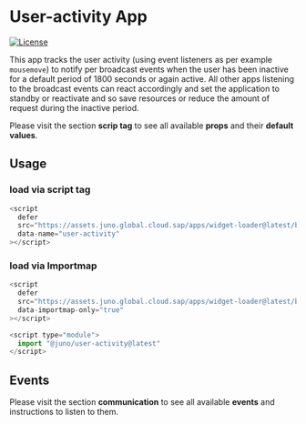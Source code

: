 # User-activity App

[![License](https://img.shields.io/badge/License-Apache%202.0-blue.svg)](LICENSE)

This app tracks the user activity (using event listeners as per example `mousemove`) to notify per broadcast events when the user has been inactive for a default period of 1800 seconds or again active. All other apps listening to the broadcast events can react accordingly and set the application to standby or reactivate and so save resources or reduce the amount of request during the inactive period.

Please visit the section **scrip tag** to see all available **props** and their **default values**.

## Usage

### load via script tag

```js
<script
  defer
  src="https://assets.juno.global.cloud.sap/apps/widget-loader@latest/build/app.js"
  data-name="user-activity"
></script>
```

### load via Importmap

```js
<script
  defer
  src="https://assets.juno.global.cloud.sap/apps/widget-loader@latest/build/app.js"
  data-importmap-only="true"
></script>

<script type="module">
  import "@juno/user-activity@latest"
</script>
```

## Events

Please visit the section **communication** to see all available **events** and instructions to listen to them.
